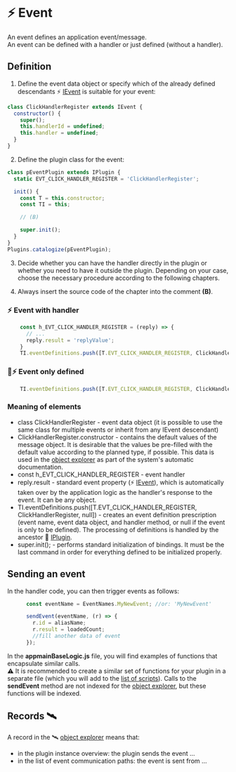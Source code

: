 # ⚡ Event

An event defines an application event/message.  
An event can be defined with a handler or just defined (without a handler).

## Definition

1. Define the event data object or specify which of the already defined descendants ⚡ [IEvent][IEvent] is suitable for your event:

```javascript
class ClickHandlerRegister extends IEvent {
  constructor() {
    super();
    this.handlerId = undefined;
    this.handler = undefined;
  }
}
```

2. Define the plugin class for the event:

```javascript
class pEventPlugin extends IPlugin {
  static EVT_CLICK_HANDLER_REGISTER = 'ClickHandlerRegister';

  init() {
    const T = this.constructor;
    const TI = this;

    // (B)

    super.init();
  }
}
Plugins.catalogize(pEventPlugin);
```

3. Decide whether you can have the handler directly in the plugin or whether you need to have it outside the plugin. Depending on your case, choose the necessary procedure according to the following chapters.

4. Always insert the source code of the chapter into the comment **(B)**.

### ⚡ Event with handler

```javascript
    const h_EVT_CLICK_HANDLER_REGISTER = (reply) => {
      // ...
      reply.result = 'replyValue';
    }
    TI.eventDefinitions.push([T.EVT_CLICK_HANDLER_REGISTER, ClickHandlerRegister, h_EVT_CLICK_HANDLER_REGISTER]);
```

### 📄⚡ Event only defined

```javascript
    TI.eventDefinitions.push([T.EVT_CLICK_HANDLER_REGISTER, ClickHandlerRegister, null]); // outside event handlers
```

### Meaning of elements

- class ClickHandlerRegister - event data object (it is possible to use the same class for multiple events or inherit from any IEvent descendant)
- ClickHandlerRegister.constructor - contains the default values of the message object. It is desirable that the values be pre-filled with the default value according to the planned type, if possible. This data is used in the [object explorer][oexplorer] as part of the system's automatic documentation.
- const h_EVT_CLICK_HANDLER_REGISTER - event handler
- reply.result - standard event property (⚡ [IEvent][IEvent]), which is automatically taken over by the application logic as the handler's response to the event. It can be any object.
- TI.eventDefinitions.push([T.EVT_CLICK_HANDLER_REGISTER, ClickHandlerRegister, null]) - creates an event definition prescription (event name, event data object, and handler method, or null if the event is only to be defined). The processing of definitions is handled by the ancestor 🔌 [IPlugin][IPlugin].
- super.init(); - performs standard initialization of bindings. It must be the last command in order for everything defined to be initialized properly.

## Sending an event

In the handler code, you can then trigger events as follows:

```javascript
      const eventName = EventNames.MyNewEvent; //or: 'MyNewEvent'

      sendEvent(eventName, (r) => {
        r.id = aliasName;
        r.result = loadedCount;
        //fill another data of event
      });
```

In the **appmainBaseLogic.js** file, you will find examples of functions that encapsulate similar calls.  
⚠️ It is recommended to create a similar set of functions for your plugin in a separate file (which you will add to the [list of scripts][jsList]). Calls to the **sendEvent** method are not indexed for the [object explorer][oexplorer], but these functions will be indexed.

## Records 🛰️

A record in the 🛰️ [object explorer][oexplorer] means that:

- in the plugin instance overview: the plugin sends the event ...
- in the list of event communication paths: the event is sent from ...

[IEvent]: :_evt:IEvent.md "IEvent"
[oexplorer]: oexplorer.md "Object explorer"
[IPlugin]: :_plg:IPlugin.md "IPlugin"
[jsList]: js.lst.md "List of scripts"
